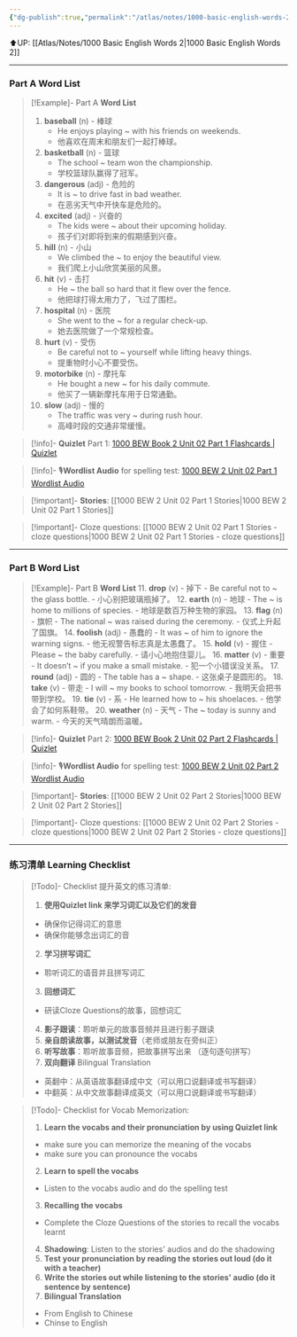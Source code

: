 ```yaml
---
{"dg-publish":true,"permalink":"/atlas/notes/1000-basic-english-words-2-unit-02/"}
---
```


⬆️UP: [[Atlas/Notes/1000 Basic English Words 2\|1000 Basic English Words 2]]

---
### Part A Word List

> [!Example]- Part A **Word List**
> 1. **baseball** (n) - 棒球
>     - He enjoys playing ~ with his friends on weekends.
>     - 他喜欢在周末和朋友们一起打棒球。
> 2. **basketball** (n) - 篮球
>     - The school ~ team won the championship.
>     - 学校篮球队赢得了冠军。
> 3. **dangerous** (adj) - 危险的
>     - It is ~ to drive fast in bad weather.
>     - 在恶劣天气中开快车是危险的。
> 4. **excited** (adj) - 兴奋的
>     - The kids were ~ about their upcoming holiday.
>     - 孩子们对即将到来的假期感到兴奋。
> 5. **hill** (n) - 小山
>     - We climbed the ~ to enjoy the beautiful view.
>     - 我们爬上小山欣赏美丽的风景。
> 6. **hit** (v) - 击打
>     - He ~ the ball so hard that it flew over the fence.
>     - 他把球打得太用力了，飞过了围栏。
> 7. **hospital** (n) - 医院
>     - She went to the ~ for a regular check-up.
>     - 她去医院做了一个常规检查。
> 8. **hurt** (v) - 受伤
>     - Be careful not to ~ yourself while lifting heavy things.
>     - 提重物时小心不要受伤。
> 9. **motorbike** (n) - 摩托车
>     - He bought a new ~ for his daily commute.
>     - 他买了一辆新摩托车用于日常通勤。
> 10. **slow** (adj) - 慢的
>     - The traffic was very ~ during rush hour.
>     - 高峰时段的交通非常缓慢。


> [!info]- **Quizlet** Part 1: [1000 BEW Book 2 Unit 02 Part 1 Flashcards | Quizlet]()

> [!info]- 🎙️**Wordlist Audio** for spelling test: [1000 BEW 2 Unit 02 Part 1 Wordlist Audio]()

> [!important]- **Stories**: [[1000 BEW 2 Unit 02 Part 1 Stories\|1000 BEW 2 Unit 02 Part 1 Stories]]

> [!important]- Cloze questions: [[1000 BEW 2 Unit 02 Part 1 Stories - cloze questions\|1000 BEW 2 Unit 02 Part 1 Stories - cloze questions]]

---
### Part B Word List


> [!Example]- Part B **Word List**
> 11. **drop** (v) - 掉下
>     - Be careful not to ~ the glass bottle.
>     - 小心别把玻璃瓶掉了。
> 12. **earth** (n) - 地球
>     - The ~ is home to millions of species.
>     - 地球是数百万种生物的家园。
> 13. **flag** (n) - 旗帜
>     - The national ~ was raised during the ceremony.
>     - 仪式上升起了国旗。
> 14. **foolish** (adj) - 愚蠢的
>     - It was ~ of him to ignore the warning signs.
>     - 他无视警告标志真是太愚蠢了。
> 15. **hold** (v) - 握住
>     - Please ~ the baby carefully.
>     - 请小心地抱住婴儿。
> 16. **matter** (v) - 重要
>     - It doesn’t ~ if you make a small mistake.
>     - 犯一个小错误没关系。
> 17. **round** (adj) - 圆的
>     - The table has a ~ shape.
>     - 这张桌子是圆形的。
> 18. **take** (v) - 带走
>     - I will ~ my books to school tomorrow.
>     - 我明天会把书带到学校。
> 19. **tie** (v) - 系
>     - He learned how to ~ his shoelaces.
>     - 他学会了如何系鞋带。
> 20. **weather** (n) - 天气
>     - The ~ today is sunny and warm.
>     - 今天的天气晴朗而温暖。

> [!info]- **Quizlet** Part 2: [1000 BEW Book 2 Unit 02 Part 2 Flashcards | Quizlet]()

> [!info]- 🎙️**Wordlist Audio** for spelling test: [1000 BEW 2 Unit 02 Part 2 Wordlist Audio]()

> [!important]- **Stories**: [[1000 BEW 2 Unit 02 Part 2 Stories\|1000 BEW 2 Unit 02 Part 2 Stories]]

> [!important]- Cloze questions: [[1000 BEW 2 Unit 02 Part 2 Stories - cloze questions\|1000 BEW 2 Unit 02 Part 2 Stories - cloze questions]]

---
### 练习清单 Learning Checklist

> [!Todo]- Checklist 提升英文的练习清单:
> 1. **使用Quizlet link 来学习词汇以及它们的发音** 
>	- 确保你记得词汇的意思 
>	- 确保你能够念出词汇的音 
> 2. **学习拼写词汇** 
>	- 聆听词汇的语音并且拼写词汇 
> 3. **回想词汇**
>	- 研读Cloze Questions的故事，回想词汇 
> 4. **影子跟读**：聆听单元的故事音频并且进行影子跟读 
> 5. **亲自朗读故事，以测试发音**（老师或朋友在旁纠正）
> 6. **听写故事**：聆听故事音频，把故事拼写出来 （逐句逐句拼写）
> 7. **双向翻译** Bilingual Translation 
>	- 英翻中：从英语故事翻译成中文（可以用口说翻译或书写翻译）
>	- 中翻英：从中文故事翻译成英文（可以用口说翻译或书写翻译）

> [!Todo]- Checklist for Vocab Memorization:
> 
> 1. **Learn the vocabs and their pronunciation by using Quizlet link**
>	- make sure you can memorize the meaning of the vocabs
>	- make sure you can pronounce the vocabs
> 2. **Learn to spell the vocabs**
>	- Listen to the vocabs audio and do the spelling test
> 3. **Recalling the vocabs**
>	- Complete the Cloze Questions of the stories to recall the vocabs learnt
> 4. **Shadowing**: Listen to the stories' audios and do the shadowing
> 5. **Test your pronunciation by reading the stories out loud (do it with a teacher)**
> 6. **Write the stories out while listening to the stories' audio (do it sentence by sentence)**
> 7. **Bilingual Translation** 
> 	- From English to Chinese
> 	- Chinse to English





